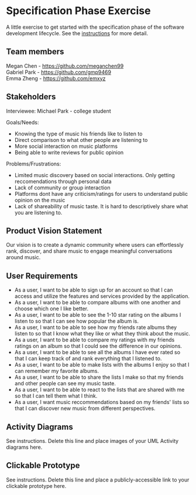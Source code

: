 # Specification Phase Exercise

A little exercise to get started with the specification phase of the software development lifecycle. See the [instructions](instructions.md) for more detail.

## Team members

Megan Chen - https://github.com/meganchen99  
Gabriel Park - https://github.com/gmp9469  
Emma Zheng - https://github.com/emxyz  

## Stakeholders

Interviewee: Michael Park - college student

Goals/Needs:
 - Knowing the type of music his friends like to listen to
 - Direct comparison to what other people are listening to
 - More social interaction on music platforms
 - Being able to write reviews for public opinion

Problems/Frustrations:
- Limited music discovery based on social interactions. Only getting reccomendations through personal data
- Lack of community or group interaction
- Platforms dont have any criticism/ratings for users to understand public opinion on the music
- Lack of shareability of music taste. It is hard to descriptively share what you are listening to.

## Product Vision Statement

Our vision is to create a dynamic community where users can effortlessly rank, discover, and share music to engage meaningful conversations around music. 

## User Requirements

- As a user, I want to be able to sign up for an account so that I can access and utilize the features and services provided by the application.
- As a user, I want to be able to compare albums with one another and choose which one I like better. 
- As a user, I want to be able to see the 1-10 star rating on the albums I listen to so that I can see how popular the album is.
- As a user, I want to be able to see how my friends rate albums they listen to so that I know what they like or what they think about the music.
- As a user, I want to be able to compare my ratings with my friends ratings on an album so that I could see the difference in our opinions.
- As a user, I want to be able to see all the albums I have ever rated so that I can keep track of and rank everything that I listened to.
- As a user, I want to be able to make lists with the albums I enjoy so that I can remember my favorite albums.
- As a user, I want to be able to share the lists I make so that my friends and other people can see my music taste.
- As a user, I want to be able to react to the lists that are shared with me so that I can tell them what I think. 
- As a user, I want music reccommendations based on my friends' lists so that I can discover new music from different perspectives.

## Activity Diagrams

See instructions. Delete this line and place images of your UML Activity diagrams here.

## Clickable Prototype

See instructions. Delete this line and place a publicly-accessible link to your clickable prototype here.
